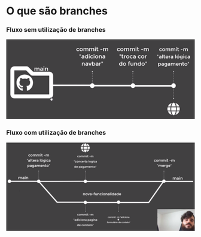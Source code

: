 # O que são branches

### Fluxo sem utilização de branches

![](./assets/fluxo-de-commits.png)

### Fluxo com utilização de branches

![](./assets/fluxo-com-branches.png)